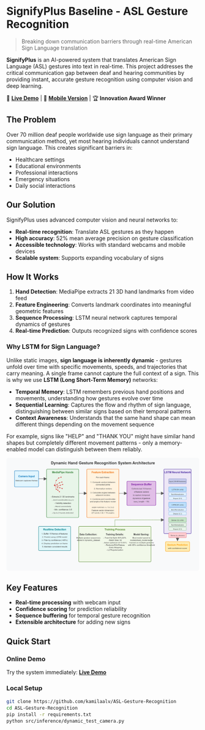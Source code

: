 # SignifyPlus Baseline - ASL Gesture Recognition

> Breaking down communication barriers through real-time American Sign Language translation

**SignifyPlus** is an AI-powered system that translates American Sign Language (ASL) gestures into text in real-time. This project addresses the critical communication gap between deaf and hearing communities by providing instant, accurate gesture recognition using computer vision and deep learning.

🚀 **[Live Demo](https://asl-translation-production.up.railway.app/)** | 📱 **[Mobile Version](mobile-repo-link)** | 🏆 **Innovation Award Winner**

## The Problem

Over 70 million deaf people worldwide use sign language as their primary communication method, yet most hearing individuals cannot understand sign language. This creates significant barriers in:
- Healthcare settings
- Educational environments  
- Professional interactions
- Emergency situations
- Daily social interactions

## Our Solution

SignifyPlus uses advanced computer vision and neural networks to:
- **Real-time recognition**: Translate ASL gestures as they happen
- **High accuracy**: 52% mean average precision on gesture classification
- **Accessible technology**: Works with standard webcams and mobile devices
- **Scalable system**: Supports expanding vocabulary of signs

## How It Works

1. **Hand Detection**: MediaPipe extracts 21 3D hand landmarks from video feed
2. **Feature Engineering**: Converts landmark coordinates into meaningful geometric features
3. **Sequence Processing**: LSTM neural network captures temporal dynamics of gestures
4. **Real-time Prediction**: Outputs recognized signs with confidence scores

### Why LSTM for Sign Language?

Unlike static images, **sign language is inherently dynamic** - gestures unfold over time with specific movements, speeds, and trajectories that carry meaning. A single frame cannot capture the full context of a sign. This is why we use **LSTM (Long Short-Term Memory)** networks:

- **Temporal Memory**: LSTM remembers previous hand positions and movements, understanding how gestures evolve over time
- **Sequential Learning**: Captures the flow and rhythm of sign language, distinguishing between similar signs based on their temporal patterns
- **Context Awareness**: Understands that the same hand shape can mean different things depending on the movement sequence

For example, signs like "HELP" and "THANK YOU" might have similar hand shapes but completely different movement patterns - only a memory-enabled model can distinguish between them reliably.

![Architecture Diagram](docs/architecture_diagram.png)

## Key Features
- **Real-time processing** with webcam input
- **Confidence scoring** for prediction reliability
- **Sequence buffering** for temporal gesture recognition
- **Extensible architecture** for adding new signs

## Quick Start

### Online Demo
Try the system immediately: **[Live Demo](https://asl-translation-production.up.railway.app/)**

### Local Setup
```bash
git clone https://github.com/kamilaalv/ASL-Gesture-Recognition
cd ASL-Gesture-Recognition
pip install -r requirements.txt
python src/inference/dynamic_test_camera.py
```